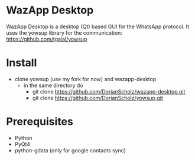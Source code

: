 WazApp Desktop
==============
WazApp Desktop is a desktop (Qt) based GUI for the WhatsApp protocol.
It uses the yowsup library for the communication: https://github.com/tgalal/yowsup

Install
=======
- clone yowsup (use my fork for now) and wazapp-desktop
    - in the same directory do
        - git clone https://github.com/DorianScholz/wazapp-desktop.git
        - git clone https://github.com/DorianScholz/yowsup.git

Prerequisites
=============
- Python
- PyQt4
- python-gdata (only for google contacts sync)
